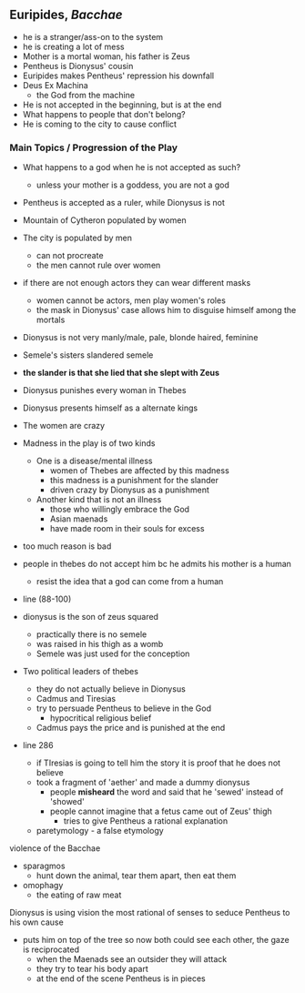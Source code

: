  

## Euripides, *Bacchae*

- he is a stranger/ass-on to the system 
- he is creating a lot of mess
- Mother is a mortal woman, his father is Zeus
- Pentheus is Dionysus' cousin
- Euripides makes Pentheus' repression his downfall
- Deus Ex Machina
  - the God from the machine
- He is not accepted in the beginning, but is at the  end
- What happens to people that don't belong?
- He is coming to the city to cause conflict

### Main Topics / Progression of the Play

- What happens to a god when he is not accepted as such?
  
  - unless your mother is a goddess, you are not a god
  
- Pentheus is accepted as a ruler, while Dionysus is not

- Mountain of Cytheron populated by women

- The city is populated by men
  - can not procreate
  - the men cannot rule over women
  
- if there are not enough actors they can wear different masks
  - women cannot be actors, men play women's roles
  - the mask in Dionysus' case allows him to disguise himself among the mortals
  
- Dionysus is not very manly/male, pale, blonde haired, feminine

- Semele's sisters slandered semele

- **the slander is that she lied that she slept with Zeus** 

- Dionysus punishes every woman in Thebes

- Dionysus presents himself as a alternate kings

- The women are crazy

- Madness in the play is of two kinds
  - One is a disease/mental illness
    - women of Thebes are affected by this madness
    - this madness is a punishment for the slander
    - driven crazy by Dionysus as a punishment
  - Another kind that is not an illness
    - those who willingly embrace the God
    - Asian maenads
    - have made room in their souls for excess
  
- too much reason is bad

- people in thebes do not accept him bc he admits his mother is a human

  - resist the idea that a god can come from a human

- line (88-100)

- dionysus is the son of zeus squared

  - practically there is no semele
  - was raised in his thigh as a womb
  - Semele was just used for the conception

- Two political leaders of thebes

  - they do not actually believe in Dionysus
  - Cadmus and Tiresias
  - try to persuade Pentheus to believe in the God
    - hypocritical religious belief
  - Cadmus pays the price and is punished at the end

- line 286

  - if TIresias is going to tell him the story it is proof that he does not believe
  - took a fragment of 'aether' and made a dummy dionysus
    - people **misheard** the word and said that he 'sewed'  instead of 'showed'
    - people cannot imagine that a fetus came out of Zeus' thigh
      - tries to give Pentheus a rational explanation
  - paretymology - a false etymology


violence of the Bacchae

- sparagmos
  - hunt down the animal, tear them apart, then eat them
- omophagy
  - the eating of raw meat

Dionysus is using vision the most rational of senses to seduce Pentheus to his own cause

- puts him on top of the tree so now both could see each other, the gaze is reciprocated
  - when the Maenads see an outsider they will attack
  - they try to tear his body apart
  - at the end of the scene Pentheus is in pieces